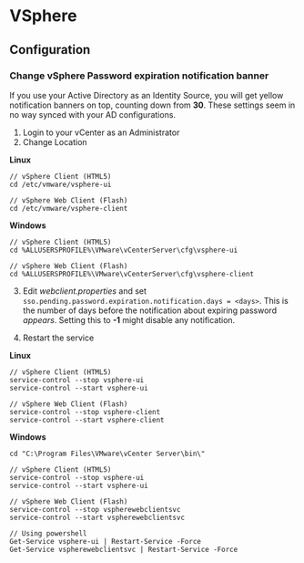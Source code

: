# VSphere

## Configuration

### Change vSphere Password expiration notification banner
If you use your Active Directory as an Identity Source, you will get yellow notification banners on top, counting down from **30**. These settings seem in no way synced with your AD configurations.

1. Login to your vCenter as an Administrator
2. Change Location

**Linux**
```
// vSphere Client (HTML5)
cd /etc/vmware/vsphere-ui

// vSphere Web Client (Flash)
cd /etc/vmware/vsphere-client
```
**Windows**
```
// vSphere Client (HTML5)
cd %ALLUSERSPROFILE%\VMware\vCenterServer\cfg\vsphere-ui

// vSphere Web Client (Flash)
cd %ALLUSERSPROFILE%\VMware\vCenterServer\cfg\vsphere-client
```
3. Edit _webclient.properties_ and set `sso.pending.password.expiration.notification.days = <days>`. This is the number of days before the notification about expiring password _appears_. Setting this to **-1** might disable any notification.

4. Restart the service

**Linux**
```
// vSphere Client (HTML5)
service-control --stop vsphere-ui
service-control --start vsphere-ui

// vSphere Web Client (Flash)
service-control --stop vsphere-client
service-control --start vsphere-client
```
**Windows**
```
cd "C:\Program Files\VMware\vCenter Server\bin\"

// vSphere Client (HTML5)
service-control --stop vsphere-ui
service-control --start vsphere-ui

// vSphere Web Client (Flash)
service-control --stop vspherewebclientsvc
service-control --start vspherewebclientsvc

// Using powershell
Get-Service vsphere-ui | Restart-Service -Force
Get-Service vspherewebclientsvc | Restart-Service -Force
```
